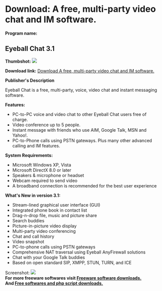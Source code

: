 # Download: A free, multi-party video chat and IM software.

**Program name:**

## Eyeball Chat 3.1

  
**Thumbshot:** ![](http://www.freewarefiles.com/screenshot/eyeballchat_md.jpg)   
  
**Download link:** [Download A free, multi-party video chat and IM software.](http://freesoftwares.boysofts.com/Eyeball-Chat_program_48819.html)  
  


**Publisher's Description**  
  


Eyeball Chat is a free, multi-party, voice, video chat and instant messaging software. 

**Features:**

  * PC-to-PC voice and video chat to other Eyeball Chat users free of charge. 
  * Video conference up to 5 people. 
  * Instant message with friends who use AIM, Google Talk, MSN and Yahoo!. 
  * PC-to-Phone calls using PSTN gateways. 
Plus many other advanced calling and IM features. 

**System Requirements:**

  * Microsoft Windows XP, Vista 
  * Microsoft DirectX 8.0 or later 
  * Speakers & microphone or headset 
  * Webcam required to send video 
  * A broadband connection is recommended for the best user experience 

**What's New in version 3.1:**

  * Stream-lined graphical user interface (GUI) 
  * Integrated phone book in contact list 
  * Drag-n-drop file, music and picture share 
  * Search buddies 
  * Picture-in-picture video display 
  * Multi-party video conferencing 
  * Chat and call history 
  * Video snapshot 
  * PC-to-phone calls using PSTN gateways 
  * Comprehensive NAT traversal using Eyeball AnyFirewall solutions 
  * Chat with your Google Talk buddies 
  * Based on open standard SIP, XMPP, STUN, TURN, and ICE 

  
  
Screenshot: ![](http://www.freewarefiles.com/screenshot/eyeballchat.jpg)   
**For more freeware softwares visit [Freeware software downloads.](http://freesoftwares.boysofts.com/)**   
**And [Free softwares and php script downloads.](http://www.boysofts.com/)**
